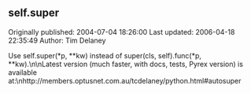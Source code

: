 ## self.super 
Originally published: 2004-07-04 18:26:00 
Last updated: 2006-04-18 22:35:49 
Author: Tim Delaney 
 
Use self.super(*p, **kw) instead of super(cls, self).func(*p, **kw).\n\nLatest version (much faster, with docs, tests, Pyrex version) is available at:\nhttp://members.optusnet.com.au/tcdelaney/python.html#autosuper